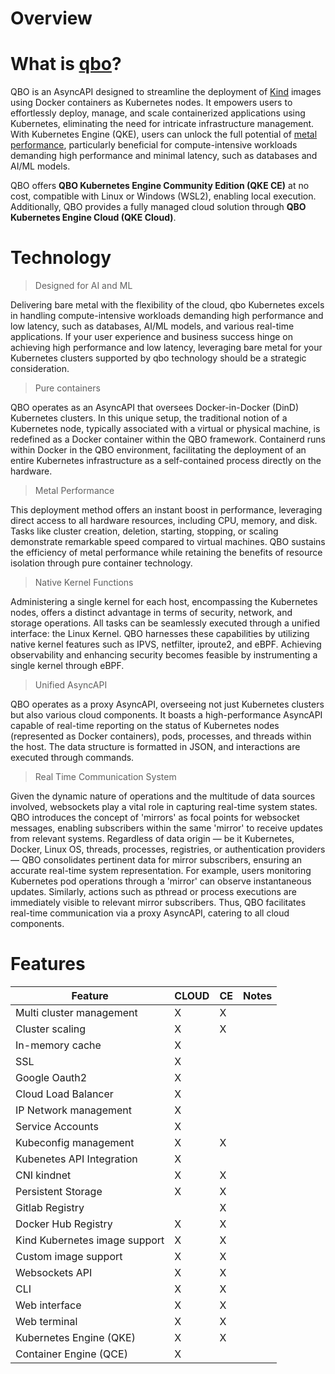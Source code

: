 # Overview
# What is&nbsp;[qbo](glossary?id=-qbo-pronounced-letter-q-bow-as-in-bow-tie)?

QBO is an AsyncAPI designed to streamline the deployment of [Kind](https://kind.sigs.k8s.io/) images using Docker containers as Kubernetes nodes. It empowers users to effortlessly deploy, manage, and scale containerized applications using Kubernetes, eliminating the need for intricate infrastructure management. With Kubernetes Engine (QKE), users can unlock the full potential of [metal performance](https://en.wikipedia.org/wiki/Bare-metal_server), particularly beneficial for compute-intensive workloads demanding high performance and minimal latency, such as databases and AI/ML models.

QBO offers **QBO Kubernetes Engine Community Edition (QKE CE)** at no cost, compatible with Linux or Windows (WSL2), enabling local execution. Additionally, QBO provides a fully managed cloud solution through **QBO Kubernetes Engine Cloud (QKE Cloud)**.

# Technology

> Designed for AI and ML

Delivering bare metal with the flexibility of the cloud, qbo Kubernetes excels in handling compute-intensive workloads demanding high performance and low latency, such as databases, AI/ML models, and various real-time applications. If your user experience and business success hinge on achieving high performance and low latency, leveraging bare metal for your Kubernetes clusters supported by qbo technology should be a strategic consideration.


> Pure containers

QBO operates as an AsyncAPI that oversees Docker-in-Docker (DinD) Kubernetes clusters. In this unique setup, the traditional notion of a Kubernetes node, typically associated with a virtual or physical machine, is redefined as a Docker container within the QBO framework. Containerd runs within Docker in the QBO environment, facilitating the deployment of an entire Kubernetes infrastructure as a self-contained process directly on the hardware.

> Metal Performance

This deployment method offers an instant boost in performance, leveraging direct access to all hardware resources, including CPU, memory, and disk. Tasks like cluster creation, deletion, starting, stopping, or scaling demonstrate remarkable speed compared to virtual machines. QBO sustains the efficiency of metal performance while retaining the benefits of resource isolation through pure container technology.

> Native Kernel Functions

Administering a single kernel for each host, encompassing the Kubernetes nodes, offers a distinct advantage in terms of security, network, and storage operations. All tasks can be seamlessly executed through a unified interface: the Linux Kernel. QBO harnesses these capabilities by utilizing native kernel features such as IPVS, netfilter, iproute2, and eBPF. Achieving observability and enhancing security becomes feasible by instrumenting a single kernel through eBPF.

> Unified AsyncAPI 

QBO operates as a proxy AsyncAPI, overseeing not just Kubernetes clusters but also various cloud components. It boasts a high-performance AsyncAPI capable of real-time reporting on the status of Kubernetes nodes (represented as Docker containers), pods, processes, and threads within the host. The data structure is formatted in JSON, and interactions are executed through commands.

> Real Time Communication System

Given the dynamic nature of operations and the multitude of data sources involved, websockets play a vital role in capturing real-time system states. QBO introduces the concept of 'mirrors' as focal points for websocket messages, enabling subscribers within the same 'mirror' to receive updates from relevant systems. Regardless of data origin — be it Kubernetes, Docker, Linux OS, threads, processes, registries, or authentication providers — QBO consolidates pertinent data for mirror subscribers, ensuring an accurate real-time system representation. For example, users monitoring Kubernetes pod operations through a 'mirror' can observe instantaneous updates. Similarly, actions such as pthread or process executions are immediately visible to relevant mirror subscribers. Thus, QBO facilitates real-time communication via a proxy AsyncAPI, catering to all cloud components.

# Features

|Feature            | CLOUD                            | CE  | Notes |
|-------------------|-------------------------------------|----------|--|
|Multi cluster management|X| X |
|Cluster scaling|X|X
|In-memory cache|X|
|SSL|X|
|Google Oauth2|X|
|Cloud Load Balancer|X|
|IP Network management|X|
|Service Accounts|X|
|Kubeconfig management|X|X
|Kubenetes API Integration|X|
|CNI kindnet|X|X|
|Persistent Storage|X|X|
|Gitlab Registry || X
|Docker Hub Registry|X|X
|Kind Kubernetes image support|X|X|
|Custom image support|X|X|
|Websockets API|X|X|
|CLI|X|X|
|Web interface|X|X|
|Web terminal|X|X|
|Kubernetes Engine (QKE)|X|X|
|Container Engine (QCE)|X||